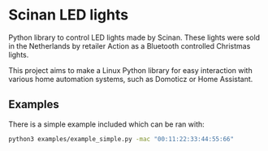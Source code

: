 # Scinan LED lights

Python library to control LED lights made by Scinan. These lights were sold
in the Netherlands by retailer Action as a Bluetooth controlled Christmas 
lights.

This project aims to make a Linux Python library for easy interaction with 
various home automation systems, such as Domoticz or Home Assistant.

## Examples

There is a simple example included which can be ran with:

```bash
python3 examples/example_simple.py -mac "00:11:22:33:44:55:66"
```